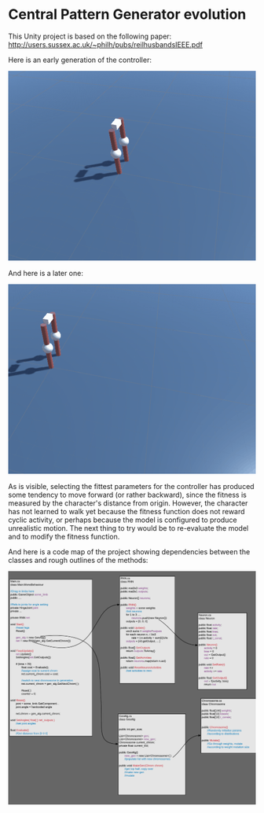 # Central Pattern Generator evolution
This Unity project is based on the following paper: http://users.sussex.ac.uk/~philh/pubs/reilhusbandsIEEE.pdf

Here is an early generation of the controller:

![could not fetch image][early]

And here is a later one:

![could not fetch image][late]

As is visible, selecting the fittest parameters for the controller has produced some tendency to move forward (or rather backward), since the fitness is measured by the character's distance from origin. However, the character has not learned to walk yet because the fitness function does not reward cyclic activity, or perhaps because the model is configured to produce unrealistic motion. The next thing to try would be to re-evaluate the model and to modify the fitness function.

And here is a code map of the project showing dependencies between the classes and rough outlines of the methods:

![could not fetch image][map]

[late]: https://github.com/antonivlev/Evol3d/raw/master/Markdown/late.gif "late generation"
[early]: https://github.com/antonivlev/Evol3d/raw/master/Markdown/early.gif "early generation"
[map]: https://github.com/antonivlev/Evol3d/raw/master/Markdown/map.png "code map"

